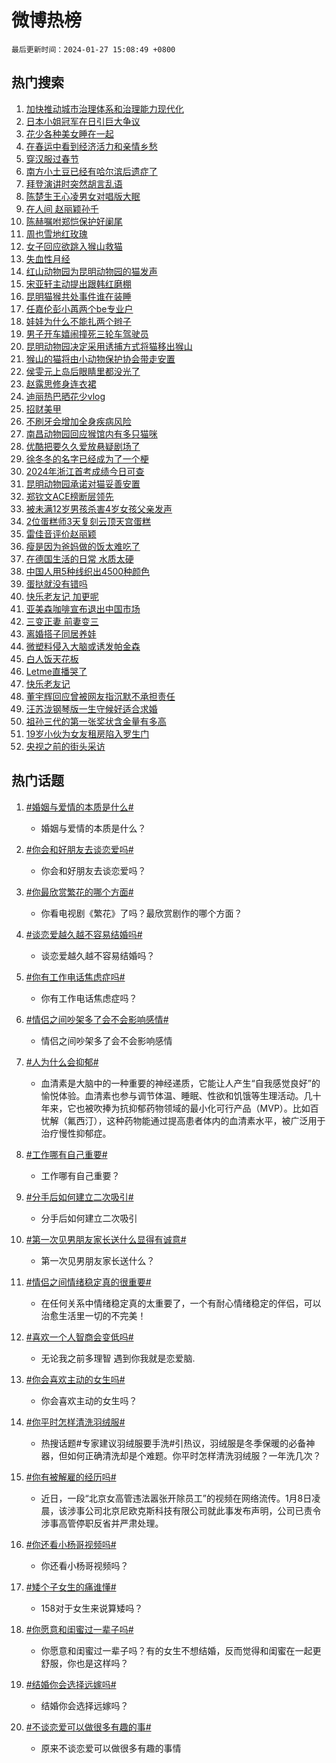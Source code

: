 # 微博热榜

`最后更新时间：2024-01-27 15:08:49 +0800`

## 热门搜索

1. [加快推动城市治理体系和治理能力现代化](https://m.weibo.cn/search?containerid=100103type%3D1%26t%3D10%26q%3D%23%E5%8A%A0%E5%BF%AB%E6%8E%A8%E5%8A%A8%E5%9F%8E%E5%B8%82%E6%B2%BB%E7%90%86%E4%BD%93%E7%B3%BB%E5%92%8C%E6%B2%BB%E7%90%86%E8%83%BD%E5%8A%9B%E7%8E%B0%E4%BB%A3%E5%8C%96%23&stream_entry_id=51&isnewpage=1&extparam=seat%3D1%26dgr%3D0%26q%3D%2523%25E5%258A%25A0%25E5%25BF%25AB%25E6%258E%25A8%25E5%258A%25A8%25E5%259F%258E%25E5%25B8%2582%25E6%25B2%25BB%25E7%2590%2586%25E4%25BD%2593%25E7%25B3%25BB%25E5%2592%258C%25E6%25B2%25BB%25E7%2590%2586%25E8%2583%25BD%25E5%258A%259B%25E7%258E%25B0%25E4%25BB%25A3%25E5%258C%2596%2523%26c_type%3D51%26pos%3D0%26cate%3D10103%26filter_type%3Drealtimehot%26stream_entry_id%3D51%26display_time%3D1706339328%26pre_seqid%3D170633932869403230451)
1. [日本小姐冠军在日引巨大争议](https://m.weibo.cn/search?containerid=100103type%3D1%26t%3D10%26q%3D%23%E6%97%A5%E6%9C%AC%E5%B0%8F%E5%A7%90%E5%86%A0%E5%86%9B%E5%9C%A8%E6%97%A5%E5%BC%95%E5%B7%A8%E5%A4%A7%E4%BA%89%E8%AE%AE%23&stream_entry_id=31&isnewpage=1&extparam=seat%3D1%26flag%3D2%26c_type%3D31%26pos%3D0%26filter_type%3Drealtimehot%26q%3D%2523%25E6%2597%25A5%25E6%259C%25AC%25E5%25B0%258F%25E5%25A7%2590%25E5%2586%25A0%25E5%2586%259B%25E5%259C%25A8%25E6%2597%25A5%25E5%25BC%2595%25E5%25B7%25A8%25E5%25A4%25A7%25E4%25BA%2589%25E8%25AE%25AE%2523%26dgr%3D0%26cate%3D5001%26realpos%3D1%26lcate%3D5001%26band_rank%3D1%26stream_entry_id%3D31%26display_time%3D1706339328%26pre_seqid%3D170633932869403230451)
1. [花少各种美女睡在一起](https://m.weibo.cn/search?containerid=100103type%3D1%26t%3D10%26q%3D%23%E8%8A%B1%E5%B0%91%E5%90%84%E7%A7%8D%E7%BE%8E%E5%A5%B3%E7%9D%A1%E5%9C%A8%E4%B8%80%E8%B5%B7%23&stream_entry_id=31&isnewpage=1&extparam=seat%3D1%26flag%3D1%26c_type%3D31%26pos%3D1%26filter_type%3Drealtimehot%26q%3D%2523%25E8%258A%25B1%25E5%25B0%2591%25E5%2590%2584%25E7%25A7%258D%25E7%25BE%258E%25E5%25A5%25B3%25E7%259D%25A1%25E5%259C%25A8%25E4%25B8%2580%25E8%25B5%25B7%2523%26dgr%3D0%26cate%3D5001%26realpos%3D2%26lcate%3D5001%26band_rank%3D2%26stream_entry_id%3D31%26display_time%3D1706339328%26pre_seqid%3D170633932869403230451)
1. [在春运中看到经济活力和亲情乡愁](https://m.weibo.cn/search?containerid=100103type%3D1%26t%3D10%26q%3D%23%E5%9C%A8%E6%98%A5%E8%BF%90%E4%B8%AD%E7%9C%8B%E5%88%B0%E7%BB%8F%E6%B5%8E%E6%B4%BB%E5%8A%9B%E5%92%8C%E4%BA%B2%E6%83%85%E4%B9%A1%E6%84%81%23&stream_entry_id=31&isnewpage=1&extparam=seat%3D1%26flag%3D0%26c_type%3D31%26pos%3D2%26filter_type%3Drealtimehot%26q%3D%2523%25E5%259C%25A8%25E6%2598%25A5%25E8%25BF%2590%25E4%25B8%25AD%25E7%259C%258B%25E5%2588%25B0%25E7%25BB%258F%25E6%25B5%258E%25E6%25B4%25BB%25E5%258A%259B%25E5%2592%258C%25E4%25BA%25B2%25E6%2583%2585%25E4%25B9%25A1%25E6%2584%2581%2523%26dgr%3D0%26cate%3D5001%26realpos%3D3%26lcate%3D5001%26band_rank%3D3%26stream_entry_id%3D31%26display_time%3D1706339328%26pre_seqid%3D170633932869403230451)
1. [穿汉服过春节](https://m.weibo.cn/search?containerid=100103type%3D1%26t%3D10%26q%3D%23%E7%A9%BF%E6%B1%89%E6%9C%8D%E8%BF%87%E6%98%A5%E8%8A%82%23&stream_entry_id=31&isnewpage=1&extparam=seat%3D1%26is_ad_pos%3D1%26c_type%3D31%26pos%3D3%26cate%3D5001%26q%3D%2523%25E7%25A9%25BF%25E6%25B1%2589%25E6%259C%258D%25E8%25BF%2587%25E6%2598%25A5%25E8%258A%2582%2523%26dgr%3D0%26filter_type%3Drealtimehot%26adid%3D221638%26lcate%3D5001%26band_rank%3D4%26stream_entry_id%3D31%26display_time%3D1706339328%26pre_seqid%3D170633932869403230451)
1. [南方小土豆已经有哈尔滨后遗症了](https://m.weibo.cn/search?containerid=100103type%3D1%26t%3D10%26q%3D%23%E5%8D%97%E6%96%B9%E5%B0%8F%E5%9C%9F%E8%B1%86%E5%B7%B2%E7%BB%8F%E6%9C%89%E5%93%88%E5%B0%94%E6%BB%A8%E5%90%8E%E9%81%97%E7%97%87%E4%BA%86%23&stream_entry_id=31&isnewpage=1&extparam=seat%3D1%26flag%3D2%26c_type%3D31%26pos%3D4%26filter_type%3Drealtimehot%26q%3D%2523%25E5%258D%2597%25E6%2596%25B9%25E5%25B0%258F%25E5%259C%259F%25E8%25B1%2586%25E5%25B7%25B2%25E7%25BB%258F%25E6%259C%2589%25E5%2593%2588%25E5%25B0%2594%25E6%25BB%25A8%25E5%2590%258E%25E9%2581%2597%25E7%2597%2587%25E4%25BA%2586%2523%26dgr%3D0%26cate%3D5001%26realpos%3D4%26lcate%3D5001%26band_rank%3D4%26stream_entry_id%3D31%26display_time%3D1706339328%26pre_seqid%3D170633932869403230451)
1. [拜登演讲时突然胡言乱语](https://m.weibo.cn/search?containerid=100103type%3D1%26t%3D10%26q%3D%23%E6%8B%9C%E7%99%BB%E6%BC%94%E8%AE%B2%E6%97%B6%E7%AA%81%E7%84%B6%E8%83%A1%E8%A8%80%E4%B9%B1%E8%AF%AD%23&stream_entry_id=31&isnewpage=1&extparam=seat%3D1%26flag%3D2%26c_type%3D31%26pos%3D5%26filter_type%3Drealtimehot%26q%3D%2523%25E6%258B%259C%25E7%2599%25BB%25E6%25BC%2594%25E8%25AE%25B2%25E6%2597%25B6%25E7%25AA%2581%25E7%2584%25B6%25E8%2583%25A1%25E8%25A8%2580%25E4%25B9%25B1%25E8%25AF%25AD%2523%26dgr%3D0%26cate%3D5001%26realpos%3D5%26lcate%3D5001%26band_rank%3D5%26stream_entry_id%3D31%26display_time%3D1706339328%26pre_seqid%3D170633932869403230451)
1. [陈楚生王心凌男女对唱版大眠](https://m.weibo.cn/search?containerid=100103type%3D1%26t%3D10%26q%3D%23%E9%99%88%E6%A5%9A%E7%94%9F%E7%8E%8B%E5%BF%83%E5%87%8C%E7%94%B7%E5%A5%B3%E5%AF%B9%E5%94%B1%E7%89%88%E5%A4%A7%E7%9C%A0%23&stream_entry_id=31&isnewpage=1&extparam=seat%3D1%26flag%3D1%26c_type%3D31%26pos%3D6%26filter_type%3Drealtimehot%26q%3D%2523%25E9%2599%2588%25E6%25A5%259A%25E7%2594%259F%25E7%258E%258B%25E5%25BF%2583%25E5%2587%258C%25E7%2594%25B7%25E5%25A5%25B3%25E5%25AF%25B9%25E5%2594%25B1%25E7%2589%2588%25E5%25A4%25A7%25E7%259C%25A0%2523%26dgr%3D0%26cate%3D5001%26realpos%3D6%26lcate%3D5001%26band_rank%3D6%26stream_entry_id%3D31%26display_time%3D1706339328%26pre_seqid%3D170633932869403230451)
1. [在人间 赵丽颖孙千](https://m.weibo.cn/search?containerid=100103type%3D1%26t%3D10%26q%3D%E5%9C%A8%E4%BA%BA%E9%97%B4+%E8%B5%B5%E4%B8%BD%E9%A2%96%E5%AD%99%E5%8D%83&stream_entry_id=31&isnewpage=1&extparam=seat%3D1%26flag%3D0%26c_type%3D31%26pos%3D7%26filter_type%3Drealtimehot%26q%3D%25E5%259C%25A8%25E4%25BA%25BA%25E9%2597%25B4%2520%25E8%25B5%25B5%25E4%25B8%25BD%25E9%25A2%2596%25E5%25AD%2599%25E5%258D%2583%26dgr%3D0%26cate%3D5001%26realpos%3D7%26lcate%3D5001%26band_rank%3D7%26stream_entry_id%3D31%26display_time%3D1706339328%26pre_seqid%3D170633932869403230451)
1. [陈赫嘱咐郑恺保护好阑尾](https://m.weibo.cn/search?containerid=100103type%3D1%26t%3D10%26q%3D%23%E9%99%88%E8%B5%AB%E5%98%B1%E5%92%90%E9%83%91%E6%81%BA%E4%BF%9D%E6%8A%A4%E5%A5%BD%E9%98%91%E5%B0%BE%23&stream_entry_id=31&isnewpage=1&extparam=seat%3D1%26flag%3D1%26c_type%3D31%26pos%3D8%26filter_type%3Drealtimehot%26q%3D%2523%25E9%2599%2588%25E8%25B5%25AB%25E5%2598%25B1%25E5%2592%2590%25E9%2583%2591%25E6%2581%25BA%25E4%25BF%259D%25E6%258A%25A4%25E5%25A5%25BD%25E9%2598%2591%25E5%25B0%25BE%2523%26dgr%3D0%26cate%3D5001%26realpos%3D8%26lcate%3D5001%26band_rank%3D8%26stream_entry_id%3D31%26display_time%3D1706339328%26pre_seqid%3D170633932869403230451)
1. [周也雪地红玫瑰](https://m.weibo.cn/search?containerid=100103type%3D1%26t%3D10%26q%3D%23%E5%91%A8%E4%B9%9F%E9%9B%AA%E5%9C%B0%E7%BA%A2%E7%8E%AB%E7%91%B0%23&stream_entry_id=31&isnewpage=1&extparam=seat%3D1%26flag%3D1%26c_type%3D31%26pos%3D9%26filter_type%3Drealtimehot%26q%3D%2523%25E5%2591%25A8%25E4%25B9%259F%25E9%259B%25AA%25E5%259C%25B0%25E7%25BA%25A2%25E7%258E%25AB%25E7%2591%25B0%2523%26dgr%3D0%26cate%3D5001%26realpos%3D9%26lcate%3D5001%26band_rank%3D9%26stream_entry_id%3D31%26display_time%3D1706339328%26pre_seqid%3D170633932869403230451)
1. [女子回应欲跳入猴山救猫](https://m.weibo.cn/search?containerid=100103type%3D1%26t%3D10%26q%3D%23%E5%A5%B3%E5%AD%90%E5%9B%9E%E5%BA%94%E6%AC%B2%E8%B7%B3%E5%85%A5%E7%8C%B4%E5%B1%B1%E6%95%91%E7%8C%AB%23&stream_entry_id=31&isnewpage=1&extparam=seat%3D1%26flag%3D1%26c_type%3D31%26pos%3D10%26filter_type%3Drealtimehot%26q%3D%2523%25E5%25A5%25B3%25E5%25AD%2590%25E5%259B%259E%25E5%25BA%2594%25E6%25AC%25B2%25E8%25B7%25B3%25E5%2585%25A5%25E7%258C%25B4%25E5%25B1%25B1%25E6%2595%2591%25E7%258C%25AB%2523%26dgr%3D0%26cate%3D5001%26realpos%3D10%26lcate%3D5001%26band_rank%3D10%26stream_entry_id%3D31%26display_time%3D1706339328%26pre_seqid%3D170633932869403230451)
1. [失血性月经](https://m.weibo.cn/search?containerid=100103type%3D1%26t%3D10%26q%3D%E5%A4%B1%E8%A1%80%E6%80%A7%E6%9C%88%E7%BB%8F&stream_entry_id=31&isnewpage=1&extparam=seat%3D1%26flag%3D2%26c_type%3D31%26pos%3D11%26filter_type%3Drealtimehot%26q%3D%25E5%25A4%25B1%25E8%25A1%2580%25E6%2580%25A7%25E6%259C%2588%25E7%25BB%258F%26dgr%3D0%26cate%3D5001%26realpos%3D11%26lcate%3D5001%26band_rank%3D11%26stream_entry_id%3D31%26display_time%3D1706339328%26pre_seqid%3D170633932869403230451)
1. [红山动物园为昆明动物园的猫发声](https://m.weibo.cn/search?containerid=100103type%3D1%26t%3D10%26q%3D%23%E7%BA%A2%E5%B1%B1%E5%8A%A8%E7%89%A9%E5%9B%AD%E4%B8%BA%E6%98%86%E6%98%8E%E5%8A%A8%E7%89%A9%E5%9B%AD%E7%9A%84%E7%8C%AB%E5%8F%91%E5%A3%B0%23&stream_entry_id=31&isnewpage=1&extparam=seat%3D1%26flag%3D0%26c_type%3D31%26pos%3D12%26filter_type%3Drealtimehot%26q%3D%2523%25E7%25BA%25A2%25E5%25B1%25B1%25E5%258A%25A8%25E7%2589%25A9%25E5%259B%25AD%25E4%25B8%25BA%25E6%2598%2586%25E6%2598%258E%25E5%258A%25A8%25E7%2589%25A9%25E5%259B%25AD%25E7%259A%2584%25E7%258C%25AB%25E5%258F%2591%25E5%25A3%25B0%2523%26dgr%3D0%26cate%3D5001%26realpos%3D12%26lcate%3D5001%26band_rank%3D12%26stream_entry_id%3D31%26display_time%3D1706339328%26pre_seqid%3D170633932869403230451)
1. [宋亚轩主动提出跟韩红磨棚](https://m.weibo.cn/search?containerid=100103type%3D1%26t%3D10%26q%3D%23%E5%AE%8B%E4%BA%9A%E8%BD%A9%E4%B8%BB%E5%8A%A8%E6%8F%90%E5%87%BA%E8%B7%9F%E9%9F%A9%E7%BA%A2%E7%A3%A8%E6%A3%9A%23&stream_entry_id=31&isnewpage=1&extparam=seat%3D1%26flag%3D1%26c_type%3D31%26pos%3D13%26filter_type%3Drealtimehot%26q%3D%2523%25E5%25AE%258B%25E4%25BA%259A%25E8%25BD%25A9%25E4%25B8%25BB%25E5%258A%25A8%25E6%258F%2590%25E5%2587%25BA%25E8%25B7%259F%25E9%259F%25A9%25E7%25BA%25A2%25E7%25A3%25A8%25E6%25A3%259A%2523%26dgr%3D0%26cate%3D5001%26realpos%3D13%26lcate%3D5001%26band_rank%3D13%26stream_entry_id%3D31%26display_time%3D1706339328%26pre_seqid%3D170633932869403230451)
1. [昆明猫猴共处事件谁在装睡](https://m.weibo.cn/search?containerid=100103type%3D1%26t%3D10%26q%3D%23%E6%98%86%E6%98%8E%E7%8C%AB%E7%8C%B4%E5%85%B1%E5%A4%84%E4%BA%8B%E4%BB%B6%E8%B0%81%E5%9C%A8%E8%A3%85%E7%9D%A1%23&stream_entry_id=31&isnewpage=1&extparam=seat%3D1%26flag%3D0%26c_type%3D31%26pos%3D14%26filter_type%3Drealtimehot%26q%3D%2523%25E6%2598%2586%25E6%2598%258E%25E7%258C%25AB%25E7%258C%25B4%25E5%2585%25B1%25E5%25A4%2584%25E4%25BA%258B%25E4%25BB%25B6%25E8%25B0%2581%25E5%259C%25A8%25E8%25A3%2585%25E7%259D%25A1%2523%26dgr%3D0%26cate%3D5001%26realpos%3D14%26lcate%3D5001%26band_rank%3D14%26stream_entry_id%3D31%26display_time%3D1706339328%26pre_seqid%3D170633932869403230451)
1. [任嘉伦彭小苒两个be专业户](https://m.weibo.cn/search?containerid=100103type%3D1%26t%3D10%26q%3D%23%E4%BB%BB%E5%98%89%E4%BC%A6%E5%BD%AD%E5%B0%8F%E8%8B%92%E4%B8%A4%E4%B8%AAbe%E4%B8%93%E4%B8%9A%E6%88%B7%23&stream_entry_id=31&isnewpage=1&extparam=seat%3D1%26flag%3D0%26c_type%3D31%26pos%3D15%26filter_type%3Drealtimehot%26q%3D%2523%25E4%25BB%25BB%25E5%2598%2589%25E4%25BC%25A6%25E5%25BD%25AD%25E5%25B0%258F%25E8%258B%2592%25E4%25B8%25A4%25E4%25B8%25AAbe%25E4%25B8%2593%25E4%25B8%259A%25E6%2588%25B7%2523%26dgr%3D0%26cate%3D5001%26realpos%3D15%26lcate%3D5001%26band_rank%3D15%26stream_entry_id%3D31%26display_time%3D1706339328%26pre_seqid%3D170633932869403230451)
1. [娃娃为什么不能扎两个辫子](https://m.weibo.cn/search?containerid=100103type%3D1%26t%3D10%26q%3D%E5%A8%83%E5%A8%83%E4%B8%BA%E4%BB%80%E4%B9%88%E4%B8%8D%E8%83%BD%E6%89%8E%E4%B8%A4%E4%B8%AA%E8%BE%AB%E5%AD%90&stream_entry_id=31&isnewpage=1&extparam=seat%3D1%26flag%3D1%26c_type%3D31%26pos%3D16%26filter_type%3Drealtimehot%26q%3D%25E5%25A8%2583%25E5%25A8%2583%25E4%25B8%25BA%25E4%25BB%2580%25E4%25B9%2588%25E4%25B8%258D%25E8%2583%25BD%25E6%2589%258E%25E4%25B8%25A4%25E4%25B8%25AA%25E8%25BE%25AB%25E5%25AD%2590%26dgr%3D0%26cate%3D5001%26realpos%3D16%26lcate%3D5001%26band_rank%3D16%26stream_entry_id%3D31%26display_time%3D1706339328%26pre_seqid%3D170633932869403230451)
1. [男子开车嬉闹撞死三轮车驾驶员](https://m.weibo.cn/search?containerid=100103type%3D1%26t%3D10%26q%3D%23%E7%94%B7%E5%AD%90%E5%BC%80%E8%BD%A6%E5%AC%89%E9%97%B9%E6%92%9E%E6%AD%BB%E4%B8%89%E8%BD%AE%E8%BD%A6%E9%A9%BE%E9%A9%B6%E5%91%98%23&stream_entry_id=31&isnewpage=1&extparam=seat%3D1%26flag%3D0%26c_type%3D31%26pos%3D17%26filter_type%3Drealtimehot%26q%3D%2523%25E7%2594%25B7%25E5%25AD%2590%25E5%25BC%2580%25E8%25BD%25A6%25E5%25AC%2589%25E9%2597%25B9%25E6%2592%259E%25E6%25AD%25BB%25E4%25B8%2589%25E8%25BD%25AE%25E8%25BD%25A6%25E9%25A9%25BE%25E9%25A9%25B6%25E5%2591%2598%2523%26dgr%3D0%26cate%3D5001%26realpos%3D17%26lcate%3D5001%26band_rank%3D17%26stream_entry_id%3D31%26display_time%3D1706339328%26pre_seqid%3D170633932869403230451)
1. [昆明动物园决定采用诱捕方式将猫移出猴山](https://m.weibo.cn/search?containerid=100103type%3D1%26t%3D10%26q%3D%23%E6%98%86%E6%98%8E%E5%8A%A8%E7%89%A9%E5%9B%AD%E5%86%B3%E5%AE%9A%E9%87%87%E7%94%A8%E8%AF%B1%E6%8D%95%E6%96%B9%E5%BC%8F%E5%B0%86%E7%8C%AB%E7%A7%BB%E5%87%BA%E7%8C%B4%E5%B1%B1%23&stream_entry_id=31&isnewpage=1&extparam=seat%3D1%26flag%3D0%26c_type%3D31%26pos%3D18%26filter_type%3Drealtimehot%26q%3D%2523%25E6%2598%2586%25E6%2598%258E%25E5%258A%25A8%25E7%2589%25A9%25E5%259B%25AD%25E5%2586%25B3%25E5%25AE%259A%25E9%2587%2587%25E7%2594%25A8%25E8%25AF%25B1%25E6%258D%2595%25E6%2596%25B9%25E5%25BC%258F%25E5%25B0%2586%25E7%258C%25AB%25E7%25A7%25BB%25E5%2587%25BA%25E7%258C%25B4%25E5%25B1%25B1%2523%26dgr%3D0%26cate%3D5001%26realpos%3D18%26lcate%3D5001%26band_rank%3D18%26stream_entry_id%3D31%26display_time%3D1706339328%26pre_seqid%3D170633932869403230451)
1. [猴山的猫将由小动物保护协会带走安置](https://m.weibo.cn/search?containerid=100103type%3D1%26t%3D10%26q%3D%23%E7%8C%B4%E5%B1%B1%E7%9A%84%E7%8C%AB%E5%B0%86%E7%94%B1%E5%B0%8F%E5%8A%A8%E7%89%A9%E4%BF%9D%E6%8A%A4%E5%8D%8F%E4%BC%9A%E5%B8%A6%E8%B5%B0%E5%AE%89%E7%BD%AE%23&stream_entry_id=31&isnewpage=1&extparam=seat%3D1%26flag%3D0%26c_type%3D31%26pos%3D19%26filter_type%3Drealtimehot%26q%3D%2523%25E7%258C%25B4%25E5%25B1%25B1%25E7%259A%2584%25E7%258C%25AB%25E5%25B0%2586%25E7%2594%25B1%25E5%25B0%258F%25E5%258A%25A8%25E7%2589%25A9%25E4%25BF%259D%25E6%258A%25A4%25E5%258D%258F%25E4%25BC%259A%25E5%25B8%25A6%25E8%25B5%25B0%25E5%25AE%2589%25E7%25BD%25AE%2523%26dgr%3D0%26cate%3D5001%26realpos%3D19%26lcate%3D5001%26band_rank%3D19%26stream_entry_id%3D31%26display_time%3D1706339328%26pre_seqid%3D170633932869403230451)
1. [侯雯元上岛后眼睛里都没光了](https://m.weibo.cn/search?containerid=100103type%3D1%26t%3D10%26q%3D%23%E4%BE%AF%E9%9B%AF%E5%85%83%E4%B8%8A%E5%B2%9B%E5%90%8E%E7%9C%BC%E7%9D%9B%E9%87%8C%E9%83%BD%E6%B2%A1%E5%85%89%E4%BA%86%23&stream_entry_id=31&isnewpage=1&extparam=seat%3D1%26flag%3D1%26c_type%3D31%26pos%3D20%26filter_type%3Drealtimehot%26q%3D%2523%25E4%25BE%25AF%25E9%259B%25AF%25E5%2585%2583%25E4%25B8%258A%25E5%25B2%259B%25E5%2590%258E%25E7%259C%25BC%25E7%259D%259B%25E9%2587%258C%25E9%2583%25BD%25E6%25B2%25A1%25E5%2585%2589%25E4%25BA%2586%2523%26dgr%3D0%26cate%3D5001%26realpos%3D20%26lcate%3D5001%26band_rank%3D20%26stream_entry_id%3D31%26display_time%3D1706339328%26pre_seqid%3D170633932869403230451)
1. [赵露思修身连衣裙](https://m.weibo.cn/search?containerid=100103type%3D1%26t%3D10%26q%3D%23%E8%B5%B5%E9%9C%B2%E6%80%9D%E4%BF%AE%E8%BA%AB%E8%BF%9E%E8%A1%A3%E8%A3%99%23&stream_entry_id=31&isnewpage=1&extparam=seat%3D1%26flag%3D0%26c_type%3D31%26pos%3D21%26filter_type%3Drealtimehot%26q%3D%2523%25E8%25B5%25B5%25E9%259C%25B2%25E6%2580%259D%25E4%25BF%25AE%25E8%25BA%25AB%25E8%25BF%259E%25E8%25A1%25A3%25E8%25A3%2599%2523%26dgr%3D0%26cate%3D5001%26realpos%3D21%26lcate%3D5001%26band_rank%3D21%26stream_entry_id%3D31%26display_time%3D1706339328%26pre_seqid%3D170633932869403230451)
1. [迪丽热巴晒花少vlog](https://m.weibo.cn/search?containerid=100103type%3D1%26t%3D10%26q%3D%23%E8%BF%AA%E4%B8%BD%E7%83%AD%E5%B7%B4%E6%99%92%E8%8A%B1%E5%B0%91vlog%23&stream_entry_id=31&isnewpage=1&extparam=seat%3D1%26flag%3D0%26c_type%3D31%26pos%3D22%26filter_type%3Drealtimehot%26q%3D%2523%25E8%25BF%25AA%25E4%25B8%25BD%25E7%2583%25AD%25E5%25B7%25B4%25E6%2599%2592%25E8%258A%25B1%25E5%25B0%2591vlog%2523%26dgr%3D0%26cate%3D5001%26realpos%3D22%26lcate%3D5001%26band_rank%3D22%26stream_entry_id%3D31%26display_time%3D1706339328%26pre_seqid%3D170633932869403230451)
1. [招财美甲](https://m.weibo.cn/search?containerid=100103type%3D1%26t%3D10%26q%3D%E6%8B%9B%E8%B4%A2%E7%BE%8E%E7%94%B2&stream_entry_id=31&isnewpage=1&extparam=seat%3D1%26flag%3D0%26c_type%3D31%26pos%3D23%26filter_type%3Drealtimehot%26q%3D%25E6%258B%259B%25E8%25B4%25A2%25E7%25BE%258E%25E7%2594%25B2%26dgr%3D0%26cate%3D5001%26realpos%3D23%26lcate%3D5001%26band_rank%3D23%26stream_entry_id%3D31%26display_time%3D1706339328%26pre_seqid%3D170633932869403230451)
1. [不刷牙会增加全身疾病风险](https://m.weibo.cn/search?containerid=100103type%3D1%26t%3D10%26q%3D%23%E4%B8%8D%E5%88%B7%E7%89%99%E4%BC%9A%E5%A2%9E%E5%8A%A0%E5%85%A8%E8%BA%AB%E7%96%BE%E7%97%85%E9%A3%8E%E9%99%A9%23&stream_entry_id=31&isnewpage=1&extparam=seat%3D1%26flag%3D0%26c_type%3D31%26pos%3D24%26filter_type%3Drealtimehot%26q%3D%2523%25E4%25B8%258D%25E5%2588%25B7%25E7%2589%2599%25E4%25BC%259A%25E5%25A2%259E%25E5%258A%25A0%25E5%2585%25A8%25E8%25BA%25AB%25E7%2596%25BE%25E7%2597%2585%25E9%25A3%258E%25E9%2599%25A9%2523%26dgr%3D0%26cate%3D5001%26realpos%3D24%26lcate%3D5001%26band_rank%3D24%26stream_entry_id%3D31%26display_time%3D1706339328%26pre_seqid%3D170633932869403230451)
1. [南昌动物园回应猴馆内有多只猫咪](https://m.weibo.cn/search?containerid=100103type%3D1%26t%3D10%26q%3D%23%E5%8D%97%E6%98%8C%E5%8A%A8%E7%89%A9%E5%9B%AD%E5%9B%9E%E5%BA%94%E7%8C%B4%E9%A6%86%E5%86%85%E6%9C%89%E5%A4%9A%E5%8F%AA%E7%8C%AB%E5%92%AA%23&stream_entry_id=31&isnewpage=1&extparam=seat%3D1%26flag%3D0%26c_type%3D31%26pos%3D25%26filter_type%3Drealtimehot%26q%3D%2523%25E5%258D%2597%25E6%2598%258C%25E5%258A%25A8%25E7%2589%25A9%25E5%259B%25AD%25E5%259B%259E%25E5%25BA%2594%25E7%258C%25B4%25E9%25A6%2586%25E5%2586%2585%25E6%259C%2589%25E5%25A4%259A%25E5%258F%25AA%25E7%258C%25AB%25E5%2592%25AA%2523%26dgr%3D0%26cate%3D5001%26realpos%3D25%26lcate%3D5001%26band_rank%3D25%26stream_entry_id%3D31%26display_time%3D1706339328%26pre_seqid%3D170633932869403230451)
1. [优酷把要久久爱放悬疑剧场了](https://m.weibo.cn/search?containerid=100103type%3D1%26t%3D10%26q%3D%23%E4%BC%98%E9%85%B7%E6%8A%8A%E8%A6%81%E4%B9%85%E4%B9%85%E7%88%B1%E6%94%BE%E6%82%AC%E7%96%91%E5%89%A7%E5%9C%BA%E4%BA%86%23&stream_entry_id=31&isnewpage=1&extparam=seat%3D1%26flag%3D0%26c_type%3D31%26pos%3D26%26filter_type%3Drealtimehot%26q%3D%2523%25E4%25BC%2598%25E9%2585%25B7%25E6%258A%258A%25E8%25A6%2581%25E4%25B9%2585%25E4%25B9%2585%25E7%2588%25B1%25E6%2594%25BE%25E6%2582%25AC%25E7%2596%2591%25E5%2589%25A7%25E5%259C%25BA%25E4%25BA%2586%2523%26dgr%3D0%26cate%3D5001%26realpos%3D26%26lcate%3D5001%26band_rank%3D26%26stream_entry_id%3D31%26display_time%3D1706339328%26pre_seqid%3D170633932869403230451)
1. [徐冬冬的名字已经成为了一个梗](https://m.weibo.cn/search?containerid=100103type%3D1%26t%3D10%26q%3D%23%E5%BE%90%E5%86%AC%E5%86%AC%E7%9A%84%E5%90%8D%E5%AD%97%E5%B7%B2%E7%BB%8F%E6%88%90%E4%B8%BA%E4%BA%86%E4%B8%80%E4%B8%AA%E6%A2%97%23&stream_entry_id=31&isnewpage=1&extparam=seat%3D1%26flag%3D0%26c_type%3D31%26pos%3D27%26filter_type%3Drealtimehot%26q%3D%2523%25E5%25BE%2590%25E5%2586%25AC%25E5%2586%25AC%25E7%259A%2584%25E5%2590%258D%25E5%25AD%2597%25E5%25B7%25B2%25E7%25BB%258F%25E6%2588%2590%25E4%25B8%25BA%25E4%25BA%2586%25E4%25B8%2580%25E4%25B8%25AA%25E6%25A2%2597%2523%26dgr%3D0%26cate%3D5001%26realpos%3D27%26lcate%3D5001%26band_rank%3D27%26stream_entry_id%3D31%26display_time%3D1706339328%26pre_seqid%3D170633932869403230451)
1. [2024年浙江首考成绩今日可查](https://m.weibo.cn/search?containerid=100103type%3D1%26t%3D10%26q%3D%232024%E5%B9%B4%E6%B5%99%E6%B1%9F%E9%A6%96%E8%80%83%E6%88%90%E7%BB%A9%E4%BB%8A%E6%97%A5%E5%8F%AF%E6%9F%A5%23&stream_entry_id=31&isnewpage=1&extparam=seat%3D1%26flag%3D1%26c_type%3D31%26pos%3D28%26filter_type%3Drealtimehot%26q%3D%25232024%25E5%25B9%25B4%25E6%25B5%2599%25E6%25B1%259F%25E9%25A6%2596%25E8%2580%2583%25E6%2588%2590%25E7%25BB%25A9%25E4%25BB%258A%25E6%2597%25A5%25E5%258F%25AF%25E6%259F%25A5%2523%26dgr%3D0%26cate%3D5001%26realpos%3D28%26lcate%3D5001%26band_rank%3D28%26stream_entry_id%3D31%26display_time%3D1706339328%26pre_seqid%3D170633932869403230451)
1. [昆明动物园承诺对猫妥善安置](https://m.weibo.cn/search?containerid=100103type%3D1%26t%3D10%26q%3D%23%E6%98%86%E6%98%8E%E5%8A%A8%E7%89%A9%E5%9B%AD%E6%89%BF%E8%AF%BA%E5%AF%B9%E7%8C%AB%E5%A6%A5%E5%96%84%E5%AE%89%E7%BD%AE%23&stream_entry_id=31&isnewpage=1&extparam=seat%3D1%26flag%3D0%26c_type%3D31%26pos%3D29%26filter_type%3Drealtimehot%26q%3D%2523%25E6%2598%2586%25E6%2598%258E%25E5%258A%25A8%25E7%2589%25A9%25E5%259B%25AD%25E6%2589%25BF%25E8%25AF%25BA%25E5%25AF%25B9%25E7%258C%25AB%25E5%25A6%25A5%25E5%2596%2584%25E5%25AE%2589%25E7%25BD%25AE%2523%26dgr%3D0%26cate%3D5001%26realpos%3D29%26lcate%3D5001%26band_rank%3D29%26stream_entry_id%3D31%26display_time%3D1706339328%26pre_seqid%3D170633932869403230451)
1. [郑钦文ACE榜断层领先](https://m.weibo.cn/search?containerid=100103type%3D1%26t%3D10%26q%3D%23%E9%83%91%E9%92%A6%E6%96%87ACE%E6%A6%9C%E6%96%AD%E5%B1%82%E9%A2%86%E5%85%88%23&stream_entry_id=31&isnewpage=1&extparam=seat%3D1%26flag%3D1%26c_type%3D31%26pos%3D30%26filter_type%3Drealtimehot%26q%3D%2523%25E9%2583%2591%25E9%2592%25A6%25E6%2596%2587ACE%25E6%25A6%259C%25E6%2596%25AD%25E5%25B1%2582%25E9%25A2%2586%25E5%2585%2588%2523%26dgr%3D0%26cate%3D5001%26realpos%3D30%26lcate%3D5001%26band_rank%3D30%26stream_entry_id%3D31%26display_time%3D1706339328%26pre_seqid%3D170633932869403230451)
1. [被未满12岁男孩杀害4岁女孩父亲发声](https://m.weibo.cn/search?containerid=100103type%3D1%26t%3D10%26q%3D%23%E8%A2%AB%E6%9C%AA%E6%BB%A112%E5%B2%81%E7%94%B7%E5%AD%A9%E6%9D%80%E5%AE%B34%E5%B2%81%E5%A5%B3%E5%AD%A9%E7%88%B6%E4%BA%B2%E5%8F%91%E5%A3%B0%23&stream_entry_id=31&isnewpage=1&extparam=seat%3D1%26flag%3D0%26c_type%3D31%26pos%3D31%26filter_type%3Drealtimehot%26q%3D%2523%25E8%25A2%25AB%25E6%259C%25AA%25E6%25BB%25A112%25E5%25B2%2581%25E7%2594%25B7%25E5%25AD%25A9%25E6%259D%2580%25E5%25AE%25B34%25E5%25B2%2581%25E5%25A5%25B3%25E5%25AD%25A9%25E7%2588%25B6%25E4%25BA%25B2%25E5%258F%2591%25E5%25A3%25B0%2523%26dgr%3D0%26cate%3D5001%26realpos%3D31%26lcate%3D5001%26band_rank%3D31%26stream_entry_id%3D31%26display_time%3D1706339328%26pre_seqid%3D170633932869403230451)
1. [2位蛋糕师3天复刻云顶天宫蛋糕](https://m.weibo.cn/search?containerid=100103type%3D1%26t%3D10%26q%3D%232%E4%BD%8D%E8%9B%8B%E7%B3%95%E5%B8%883%E5%A4%A9%E5%A4%8D%E5%88%BB%E4%BA%91%E9%A1%B6%E5%A4%A9%E5%AE%AB%E8%9B%8B%E7%B3%95%23&stream_entry_id=31&isnewpage=1&extparam=seat%3D1%26flag%3D32768%26c_type%3D31%26pos%3D32%26filter_type%3Drealtimehot%26q%3D%25232%25E4%25BD%258D%25E8%259B%258B%25E7%25B3%2595%25E5%25B8%25883%25E5%25A4%25A9%25E5%25A4%258D%25E5%2588%25BB%25E4%25BA%2591%25E9%25A1%25B6%25E5%25A4%25A9%25E5%25AE%25AB%25E8%259B%258B%25E7%25B3%2595%2523%26dgr%3D0%26cate%3D5001%26realpos%3D32%26lcate%3D5001%26band_rank%3D32%26stream_entry_id%3D31%26display_time%3D1706339328%26pre_seqid%3D170633932869403230451)
1. [雷佳音评价赵丽颖](https://m.weibo.cn/search?containerid=100103type%3D1%26t%3D10%26q%3D%23%E9%9B%B7%E4%BD%B3%E9%9F%B3%E8%AF%84%E4%BB%B7%E8%B5%B5%E4%B8%BD%E9%A2%96%23&stream_entry_id=31&isnewpage=1&extparam=seat%3D1%26flag%3D1%26c_type%3D31%26pos%3D33%26filter_type%3Drealtimehot%26q%3D%2523%25E9%259B%25B7%25E4%25BD%25B3%25E9%259F%25B3%25E8%25AF%2584%25E4%25BB%25B7%25E8%25B5%25B5%25E4%25B8%25BD%25E9%25A2%2596%2523%26dgr%3D0%26cate%3D5001%26realpos%3D33%26lcate%3D5001%26band_rank%3D33%26stream_entry_id%3D31%26display_time%3D1706339328%26pre_seqid%3D170633932869403230451)
1. [瘦是因为爸妈做的饭太难吃了](https://m.weibo.cn/search?containerid=100103type%3D1%26t%3D10%26q%3D%23%E7%98%A6%E6%98%AF%E5%9B%A0%E4%B8%BA%E7%88%B8%E5%A6%88%E5%81%9A%E7%9A%84%E9%A5%AD%E5%A4%AA%E9%9A%BE%E5%90%83%E4%BA%86%23&stream_entry_id=31&isnewpage=1&extparam=seat%3D1%26flag%3D0%26c_type%3D31%26pos%3D34%26filter_type%3Drealtimehot%26q%3D%2523%25E7%2598%25A6%25E6%2598%25AF%25E5%259B%25A0%25E4%25B8%25BA%25E7%2588%25B8%25E5%25A6%2588%25E5%2581%259A%25E7%259A%2584%25E9%25A5%25AD%25E5%25A4%25AA%25E9%259A%25BE%25E5%2590%2583%25E4%25BA%2586%2523%26dgr%3D0%26cate%3D5001%26realpos%3D34%26lcate%3D5001%26band_rank%3D34%26stream_entry_id%3D31%26display_time%3D1706339328%26pre_seqid%3D170633932869403230451)
1. [在德国生活的日常 水质太硬](https://m.weibo.cn/search?containerid=100103type%3D1%26t%3D10%26q%3D%E5%9C%A8%E5%BE%B7%E5%9B%BD%E7%94%9F%E6%B4%BB%E7%9A%84%E6%97%A5%E5%B8%B8+%E6%B0%B4%E8%B4%A8%E5%A4%AA%E7%A1%AC&stream_entry_id=31&isnewpage=1&extparam=seat%3D1%26flag%3D1%26c_type%3D31%26pos%3D35%26filter_type%3Drealtimehot%26q%3D%25E5%259C%25A8%25E5%25BE%25B7%25E5%259B%25BD%25E7%2594%259F%25E6%25B4%25BB%25E7%259A%2584%25E6%2597%25A5%25E5%25B8%25B8%2520%25E6%25B0%25B4%25E8%25B4%25A8%25E5%25A4%25AA%25E7%25A1%25AC%26dgr%3D0%26cate%3D5001%26realpos%3D35%26lcate%3D5001%26band_rank%3D35%26stream_entry_id%3D31%26display_time%3D1706339328%26pre_seqid%3D170633932869403230451)
1. [中国人用5种线织出4500种颜色](https://m.weibo.cn/search?containerid=100103type%3D1%26t%3D10%26q%3D%23%E4%B8%AD%E5%9B%BD%E4%BA%BA%E7%94%A85%E7%A7%8D%E7%BA%BF%E7%BB%87%E5%87%BA4500%E7%A7%8D%E9%A2%9C%E8%89%B2%23&stream_entry_id=31&isnewpage=1&extparam=seat%3D1%26flag%3D1%26c_type%3D31%26pos%3D36%26filter_type%3Drealtimehot%26q%3D%2523%25E4%25B8%25AD%25E5%259B%25BD%25E4%25BA%25BA%25E7%2594%25A85%25E7%25A7%258D%25E7%25BA%25BF%25E7%25BB%2587%25E5%2587%25BA4500%25E7%25A7%258D%25E9%25A2%259C%25E8%2589%25B2%2523%26dgr%3D0%26cate%3D5001%26realpos%3D36%26lcate%3D5001%26band_rank%3D36%26stream_entry_id%3D31%26display_time%3D1706339328%26pre_seqid%3D170633932869403230451)
1. [蛋挞就没有错吗](https://m.weibo.cn/search?containerid=100103type%3D1%26t%3D10%26q%3D%E8%9B%8B%E6%8C%9E%E5%B0%B1%E6%B2%A1%E6%9C%89%E9%94%99%E5%90%97&stream_entry_id=31&isnewpage=1&extparam=seat%3D1%26flag%3D1%26c_type%3D31%26pos%3D37%26filter_type%3Drealtimehot%26q%3D%25E8%259B%258B%25E6%258C%259E%25E5%25B0%25B1%25E6%25B2%25A1%25E6%259C%2589%25E9%2594%2599%25E5%2590%2597%26dgr%3D0%26cate%3D5001%26realpos%3D37%26lcate%3D5001%26band_rank%3D37%26stream_entry_id%3D31%26display_time%3D1706339328%26pre_seqid%3D170633932869403230451)
1. [快乐老友记 加更呢](https://m.weibo.cn/search?containerid=100103type%3D1%26t%3D10%26q%3D%E5%BF%AB%E4%B9%90%E8%80%81%E5%8F%8B%E8%AE%B0+%E5%8A%A0%E6%9B%B4%E5%91%A2&stream_entry_id=31&isnewpage=1&extparam=seat%3D1%26flag%3D1%26c_type%3D31%26pos%3D38%26filter_type%3Drealtimehot%26q%3D%25E5%25BF%25AB%25E4%25B9%2590%25E8%2580%2581%25E5%258F%258B%25E8%25AE%25B0%2520%25E5%258A%25A0%25E6%259B%25B4%25E5%2591%25A2%26dgr%3D0%26cate%3D5001%26realpos%3D38%26lcate%3D5001%26band_rank%3D38%26stream_entry_id%3D31%26display_time%3D1706339328%26pre_seqid%3D170633932869403230451)
1. [亚美森咖啡宣布退出中国市场](https://m.weibo.cn/search?containerid=100103type%3D1%26t%3D10%26q%3D%23%E4%BA%9A%E7%BE%8E%E6%A3%AE%E5%92%96%E5%95%A1%E5%AE%A3%E5%B8%83%E9%80%80%E5%87%BA%E4%B8%AD%E5%9B%BD%E5%B8%82%E5%9C%BA%23&stream_entry_id=31&isnewpage=1&extparam=seat%3D1%26flag%3D1%26c_type%3D31%26pos%3D39%26filter_type%3Drealtimehot%26q%3D%2523%25E4%25BA%259A%25E7%25BE%258E%25E6%25A3%25AE%25E5%2592%2596%25E5%2595%25A1%25E5%25AE%25A3%25E5%25B8%2583%25E9%2580%2580%25E5%2587%25BA%25E4%25B8%25AD%25E5%259B%25BD%25E5%25B8%2582%25E5%259C%25BA%2523%26dgr%3D0%26cate%3D5001%26realpos%3D39%26lcate%3D5001%26band_rank%3D39%26stream_entry_id%3D31%26display_time%3D1706339328%26pre_seqid%3D170633932869403230451)
1. [三变正妻 前妻变三](https://m.weibo.cn/search?containerid=100103type%3D1%26t%3D10%26q%3D%E4%B8%89%E5%8F%98%E6%AD%A3%E5%A6%BB+%E5%89%8D%E5%A6%BB%E5%8F%98%E4%B8%89&stream_entry_id=31&isnewpage=1&extparam=seat%3D1%26flag%3D0%26c_type%3D31%26pos%3D40%26filter_type%3Drealtimehot%26q%3D%25E4%25B8%2589%25E5%258F%2598%25E6%25AD%25A3%25E5%25A6%25BB%2520%25E5%2589%258D%25E5%25A6%25BB%25E5%258F%2598%25E4%25B8%2589%26dgr%3D0%26cate%3D5001%26realpos%3D40%26lcate%3D5001%26band_rank%3D40%26stream_entry_id%3D31%26display_time%3D1706339328%26pre_seqid%3D170633932869403230451)
1. [离婚搭子同居养娃](https://m.weibo.cn/search?containerid=100103type%3D1%26t%3D10%26q%3D%E7%A6%BB%E5%A9%9A%E6%90%AD%E5%AD%90%E5%90%8C%E5%B1%85%E5%85%BB%E5%A8%83&stream_entry_id=31&isnewpage=1&extparam=seat%3D1%26flag%3D0%26c_type%3D31%26pos%3D41%26filter_type%3Drealtimehot%26q%3D%25E7%25A6%25BB%25E5%25A9%259A%25E6%2590%25AD%25E5%25AD%2590%25E5%2590%258C%25E5%25B1%2585%25E5%2585%25BB%25E5%25A8%2583%26dgr%3D0%26cate%3D5001%26realpos%3D41%26lcate%3D5001%26band_rank%3D41%26stream_entry_id%3D31%26display_time%3D1706339328%26pre_seqid%3D170633932869403230451)
1. [微塑料侵入大脑或诱发帕金森](https://m.weibo.cn/search?containerid=100103type%3D1%26t%3D10%26q%3D%23%E5%BE%AE%E5%A1%91%E6%96%99%E4%BE%B5%E5%85%A5%E5%A4%A7%E8%84%91%E6%88%96%E8%AF%B1%E5%8F%91%E5%B8%95%E9%87%91%E6%A3%AE%23&stream_entry_id=31&isnewpage=1&extparam=seat%3D1%26flag%3D1%26c_type%3D31%26pos%3D42%26filter_type%3Drealtimehot%26q%3D%2523%25E5%25BE%25AE%25E5%25A1%2591%25E6%2596%2599%25E4%25BE%25B5%25E5%2585%25A5%25E5%25A4%25A7%25E8%2584%2591%25E6%2588%2596%25E8%25AF%25B1%25E5%258F%2591%25E5%25B8%2595%25E9%2587%2591%25E6%25A3%25AE%2523%26dgr%3D0%26cate%3D5001%26realpos%3D42%26lcate%3D5001%26band_rank%3D42%26stream_entry_id%3D31%26display_time%3D1706339328%26pre_seqid%3D170633932869403230451)
1. [白人饭天花板](https://m.weibo.cn/search?containerid=100103type%3D1%26t%3D10%26q%3D%E7%99%BD%E4%BA%BA%E9%A5%AD%E5%A4%A9%E8%8A%B1%E6%9D%BF&stream_entry_id=31&isnewpage=1&extparam=seat%3D1%26flag%3D1%26c_type%3D31%26pos%3D43%26filter_type%3Drealtimehot%26q%3D%25E7%2599%25BD%25E4%25BA%25BA%25E9%25A5%25AD%25E5%25A4%25A9%25E8%258A%25B1%25E6%259D%25BF%26dgr%3D0%26cate%3D5001%26realpos%3D43%26lcate%3D5001%26band_rank%3D43%26stream_entry_id%3D31%26display_time%3D1706339328%26pre_seqid%3D170633932869403230451)
1. [Letme直播哭了](https://m.weibo.cn/search?containerid=100103type%3D1%26t%3D10%26q%3D%23Letme%E7%9B%B4%E6%92%AD%E5%93%AD%E4%BA%86%23&stream_entry_id=31&isnewpage=1&extparam=seat%3D1%26flag%3D0%26c_type%3D31%26pos%3D44%26filter_type%3Drealtimehot%26q%3D%2523Letme%25E7%259B%25B4%25E6%2592%25AD%25E5%2593%25AD%25E4%25BA%2586%2523%26dgr%3D0%26cate%3D5001%26realpos%3D44%26lcate%3D5001%26band_rank%3D44%26stream_entry_id%3D31%26display_time%3D1706339328%26pre_seqid%3D170633932869403230451)
1. [快乐老友记](https://m.weibo.cn/search?containerid=100103type%3D1%26t%3D10%26q%3D%E5%BF%AB%E4%B9%90%E8%80%81%E5%8F%8B%E8%AE%B0&stream_entry_id=31&isnewpage=1&extparam=seat%3D1%26flag%3D1%26c_type%3D31%26pos%3D45%26filter_type%3Drealtimehot%26q%3D%25E5%25BF%25AB%25E4%25B9%2590%25E8%2580%2581%25E5%258F%258B%25E8%25AE%25B0%26dgr%3D0%26cate%3D5001%26realpos%3D45%26lcate%3D5001%26band_rank%3D45%26stream_entry_id%3D31%26display_time%3D1706339328%26pre_seqid%3D170633932869403230451)
1. [董宇辉回应曾被网友指沉默不承担责任](https://m.weibo.cn/search?containerid=100103type%3D1%26t%3D10%26q%3D%23%E8%91%A3%E5%AE%87%E8%BE%89%E5%9B%9E%E5%BA%94%E6%9B%BE%E8%A2%AB%E7%BD%91%E5%8F%8B%E6%8C%87%E6%B2%89%E9%BB%98%E4%B8%8D%E6%89%BF%E6%8B%85%E8%B4%A3%E4%BB%BB%23&stream_entry_id=31&isnewpage=1&extparam=seat%3D1%26flag%3D0%26c_type%3D31%26pos%3D46%26filter_type%3Drealtimehot%26q%3D%2523%25E8%2591%25A3%25E5%25AE%2587%25E8%25BE%2589%25E5%259B%259E%25E5%25BA%2594%25E6%259B%25BE%25E8%25A2%25AB%25E7%25BD%2591%25E5%258F%258B%25E6%258C%2587%25E6%25B2%2589%25E9%25BB%2598%25E4%25B8%258D%25E6%2589%25BF%25E6%258B%2585%25E8%25B4%25A3%25E4%25BB%25BB%2523%26dgr%3D0%26cate%3D5001%26realpos%3D46%26lcate%3D5001%26band_rank%3D46%26stream_entry_id%3D31%26display_time%3D1706339328%26pre_seqid%3D170633932869403230451)
1. [汪苏泷钢琴版一生守候好适合求婚](https://m.weibo.cn/search?containerid=100103type%3D1%26t%3D10%26q%3D%E6%B1%AA%E8%8B%8F%E6%B3%B7%E9%92%A2%E7%90%B4%E7%89%88%E4%B8%80%E7%94%9F%E5%AE%88%E5%80%99%E5%A5%BD%E9%80%82%E5%90%88%E6%B1%82%E5%A9%9A&stream_entry_id=31&isnewpage=1&extparam=seat%3D1%26flag%3D1%26c_type%3D31%26pos%3D47%26filter_type%3Drealtimehot%26q%3D%25E6%25B1%25AA%25E8%258B%258F%25E6%25B3%25B7%25E9%2592%25A2%25E7%2590%25B4%25E7%2589%2588%25E4%25B8%2580%25E7%2594%259F%25E5%25AE%2588%25E5%2580%2599%25E5%25A5%25BD%25E9%2580%2582%25E5%2590%2588%25E6%25B1%2582%25E5%25A9%259A%26dgr%3D0%26cate%3D5001%26realpos%3D47%26lcate%3D5001%26band_rank%3D47%26stream_entry_id%3D31%26display_time%3D1706339328%26pre_seqid%3D170633932869403230451)
1. [祖孙三代的第一张奖状含金量有多高](https://m.weibo.cn/search?containerid=100103type%3D1%26t%3D10%26q%3D%23%E7%A5%96%E5%AD%99%E4%B8%89%E4%BB%A3%E7%9A%84%E7%AC%AC%E4%B8%80%E5%BC%A0%E5%A5%96%E7%8A%B6%E5%90%AB%E9%87%91%E9%87%8F%E6%9C%89%E5%A4%9A%E9%AB%98%23&stream_entry_id=31&isnewpage=1&extparam=seat%3D1%26flag%3D32768%26c_type%3D31%26pos%3D48%26filter_type%3Drealtimehot%26q%3D%2523%25E7%25A5%2596%25E5%25AD%2599%25E4%25B8%2589%25E4%25BB%25A3%25E7%259A%2584%25E7%25AC%25AC%25E4%25B8%2580%25E5%25BC%25A0%25E5%25A5%2596%25E7%258A%25B6%25E5%2590%25AB%25E9%2587%2591%25E9%2587%258F%25E6%259C%2589%25E5%25A4%259A%25E9%25AB%2598%2523%26dgr%3D0%26cate%3D5001%26realpos%3D48%26lcate%3D5001%26band_rank%3D48%26stream_entry_id%3D31%26display_time%3D1706339328%26pre_seqid%3D170633932869403230451)
1. [19岁小伙为女友租房陷入罗生门](https://m.weibo.cn/search?containerid=100103type%3D1%26t%3D10%26q%3D%2319%E5%B2%81%E5%B0%8F%E4%BC%99%E4%B8%BA%E5%A5%B3%E5%8F%8B%E7%A7%9F%E6%88%BF%E9%99%B7%E5%85%A5%E7%BD%97%E7%94%9F%E9%97%A8%23&stream_entry_id=31&isnewpage=1&extparam=seat%3D1%26flag%3D0%26c_type%3D31%26pos%3D49%26filter_type%3Drealtimehot%26q%3D%252319%25E5%25B2%2581%25E5%25B0%258F%25E4%25BC%2599%25E4%25B8%25BA%25E5%25A5%25B3%25E5%258F%258B%25E7%25A7%259F%25E6%2588%25BF%25E9%2599%25B7%25E5%2585%25A5%25E7%25BD%2597%25E7%2594%259F%25E9%2597%25A8%2523%26dgr%3D0%26cate%3D5001%26realpos%3D49%26lcate%3D5001%26band_rank%3D49%26stream_entry_id%3D31%26display_time%3D1706339328%26pre_seqid%3D170633932869403230451)
1. [央视之前的街头采访](https://m.weibo.cn/search?containerid=100103type%3D1%26t%3D10%26q%3D%E5%A4%AE%E8%A7%86%E4%B9%8B%E5%89%8D%E7%9A%84%E8%A1%97%E5%A4%B4%E9%87%87%E8%AE%BF&stream_entry_id=31&isnewpage=1&extparam=seat%3D1%26flag%3D1%26c_type%3D31%26pos%3D50%26filter_type%3Drealtimehot%26q%3D%25E5%25A4%25AE%25E8%25A7%2586%25E4%25B9%258B%25E5%2589%258D%25E7%259A%2584%25E8%25A1%2597%25E5%25A4%25B4%25E9%2587%2587%25E8%25AE%25BF%26dgr%3D0%26cate%3D5001%26realpos%3D50%26lcate%3D5001%26band_rank%3D50%26stream_entry_id%3D31%26display_time%3D1706339328%26pre_seqid%3D170633932869403230451)

## 热门话题

1. [#婚姻与爱情的本质是什么#](https://m.weibo.cn/search?containerid=231522type%3D1%26t%3D10%26q%3D%23%E5%A9%9A%E5%A7%BB%E4%B8%8E%E7%88%B1%E6%83%85%E7%9A%84%E6%9C%AC%E8%B4%A8%E6%98%AF%E4%BB%80%E4%B9%88%23&stream_entry_id=128&isnewpage=1&extparam=seat%3D1%26c_type%3D128%26pos%3D1-0-0%26cate%3D5004%26unitid%3D1704881162756%26dgr%3D0%26lcate%3D5004%26display_time%3D1706339329%26pre_seqid%3D170633932976101614017)
    - 婚姻与爱情的本质是什么？

1. [#你会和好朋友去谈恋爱吗#](https://m.weibo.cn/search?containerid=231522type%3D1%26t%3D10%26q%3D%23%E4%BD%A0%E4%BC%9A%E5%92%8C%E5%A5%BD%E6%9C%8B%E5%8F%8B%E5%8E%BB%E8%B0%88%E6%81%8B%E7%88%B1%E5%90%97%23&stream_entry_id=128&isnewpage=1&extparam=seat%3D1%26c_type%3D128%26pos%3D1-0-1%26cate%3D5004%26unitid%3D1704849959446%26dgr%3D0%26lcate%3D5004%26display_time%3D1706339329%26pre_seqid%3D170633932976101614017)
    - 你会和好朋友去谈恋爱吗？

1. [#你最欣赏繁花的哪个方面#](https://m.weibo.cn/search?containerid=231522type%3D1%26t%3D10%26q%3D%23%E4%BD%A0%E6%9C%80%E6%AC%A3%E8%B5%8F%E7%B9%81%E8%8A%B1%E7%9A%84%E5%93%AA%E4%B8%AA%E6%96%B9%E9%9D%A2%23&stream_entry_id=128&isnewpage=1&extparam=seat%3D1%26c_type%3D128%26pos%3D1-0-2%26cate%3D5004%26unitid%3D1704872158127%26dgr%3D0%26lcate%3D5004%26display_time%3D1706339329%26pre_seqid%3D170633932976101614017)
    - 你看电视剧《繁花》了吗？最欣赏剧作的哪个方面？

1. [#谈恋爱越久越不容易结婚吗#](https://m.weibo.cn/search?containerid=231522type%3D1%26t%3D10%26q%3D%23%E8%B0%88%E6%81%8B%E7%88%B1%E8%B6%8A%E4%B9%85%E8%B6%8A%E4%B8%8D%E5%AE%B9%E6%98%93%E7%BB%93%E5%A9%9A%E5%90%97%23&stream_entry_id=128&isnewpage=1&extparam=seat%3D1%26c_type%3D128%26pos%3D1-0-3%26cate%3D5004%26unitid%3D1704871559387%26dgr%3D0%26lcate%3D5004%26display_time%3D1706339329%26pre_seqid%3D170633932976101614017)
    - 谈恋爱越久越不容易结婚吗？

1. [#你有工作电话焦虑症吗#](https://m.weibo.cn/search?containerid=231522type%3D1%26t%3D10%26q%3D%23%E4%BD%A0%E6%9C%89%E5%B7%A5%E4%BD%9C%E7%94%B5%E8%AF%9D%E7%84%A6%E8%99%91%E7%97%87%E5%90%97%23&stream_entry_id=128&isnewpage=1&extparam=seat%3D1%26c_type%3D128%26pos%3D1-0-4%26cate%3D5004%26unitid%3D1704877884678%26dgr%3D0%26lcate%3D5004%26display_time%3D1706339329%26pre_seqid%3D170633932976101614017)
    - 你有工作电话焦虑症吗？

1. [#情侣之间吵架多了会不会影响感情#](https://m.weibo.cn/search?containerid=231522type%3D1%26t%3D10%26q%3D%23%E6%83%85%E4%BE%A3%E4%B9%8B%E9%97%B4%E5%90%B5%E6%9E%B6%E5%A4%9A%E4%BA%86%E4%BC%9A%E4%B8%8D%E4%BC%9A%E5%BD%B1%E5%93%8D%E6%84%9F%E6%83%85%23&stream_entry_id=128&isnewpage=1&extparam=seat%3D1%26c_type%3D128%26pos%3D1-0-5%26cate%3D5004%26unitid%3D1704792093809%26dgr%3D0%26lcate%3D5004%26display_time%3D1706339329%26pre_seqid%3D170633932976101614017)
    - 情侣之间吵架多了会不会影响感情

1. [#人为什么会抑郁#](https://m.weibo.cn/search?containerid=231522type%3D1%26t%3D10%26q%3D%23%E4%BA%BA%E4%B8%BA%E4%BB%80%E4%B9%88%E4%BC%9A%E6%8A%91%E9%83%81%23&stream_entry_id=128&isnewpage=1&extparam=seat%3D1%26c_type%3D128%26pos%3D1-0-6%26cate%3D5004%26unitid%3D1704881163792%26dgr%3D0%26lcate%3D5004%26display_time%3D1706339329%26pre_seqid%3D170633932976101614017)
    - 血清素是大脑中的一种重要的神经递质，它能让人产生“自我感觉良好”的愉悦体验。血清素也参与调节体温、睡眠、性欲和饥饿等生理活动。几十年来，它也被吹捧为抗抑郁药物领域的最小化可行产品（MVP）。比如百忧解（氟西汀），这种药物能通过提高患者体内的血清素水平，被广泛用于治疗慢性抑郁症。

1. [#工作哪有自己重要#](https://m.weibo.cn/search?containerid=231522type%3D1%26t%3D10%26q%3D%23%E5%B7%A5%E4%BD%9C%E5%93%AA%E6%9C%89%E8%87%AA%E5%B7%B1%E9%87%8D%E8%A6%81%23&stream_entry_id=128&isnewpage=1&extparam=seat%3D1%26c_type%3D128%26pos%3D1-0-7%26cate%3D5004%26unitid%3D1704949537973%26dgr%3D0%26lcate%3D5004%26display_time%3D1706339329%26pre_seqid%3D170633932976101614017)
    - 工作哪有自己重要？

1. [#分手后如何建立二次吸引#](https://m.weibo.cn/search?containerid=231522type%3D1%26t%3D10%26q%3D%23%E5%88%86%E6%89%8B%E5%90%8E%E5%A6%82%E4%BD%95%E5%BB%BA%E7%AB%8B%E4%BA%8C%E6%AC%A1%E5%90%B8%E5%BC%95%23&stream_entry_id=128&isnewpage=1&extparam=seat%3D1%26c_type%3D128%26pos%3D1-0-8%26cate%3D5004%26unitid%3D1704870666886%26dgr%3D0%26lcate%3D5004%26display_time%3D1706339329%26pre_seqid%3D170633932976101614017)
    - 分手后如何建立二次吸引

1. [#第一次见男朋友家长送什么显得有诚意#](https://m.weibo.cn/search?containerid=231522type%3D1%26t%3D10%26q%3D%23%E7%AC%AC%E4%B8%80%E6%AC%A1%E8%A7%81%E7%94%B7%E6%9C%8B%E5%8F%8B%E5%AE%B6%E9%95%BF%E9%80%81%E4%BB%80%E4%B9%88%E6%98%BE%E5%BE%97%E6%9C%89%E8%AF%9A%E6%84%8F%23&stream_entry_id=128&isnewpage=1&extparam=seat%3D1%26c_type%3D128%26pos%3D1-0-9%26cate%3D5004%26unitid%3D1704946836507%26dgr%3D0%26lcate%3D5004%26display_time%3D1706339329%26pre_seqid%3D170633932976101614017)
    - 第一次见男朋友家长送什么？

1. [#情侣之间情绪稳定真的很重要#](https://m.weibo.cn/search?containerid=231522type%3D1%26t%3D10%26q%3D%23%E6%83%85%E4%BE%A3%E4%B9%8B%E9%97%B4%E6%83%85%E7%BB%AA%E7%A8%B3%E5%AE%9A%E7%9C%9F%E7%9A%84%E5%BE%88%E9%87%8D%E8%A6%81%23&stream_entry_id=128&isnewpage=1&extparam=seat%3D1%26c_type%3D128%26pos%3D1-0-10%26cate%3D5004%26unitid%3D1704779493657%26dgr%3D0%26lcate%3D5004%26display_time%3D1706339329%26pre_seqid%3D170633932976101614017)
    - 在任何关系中情绪稳定真的太重要了，一个有耐心情绪稳定的伴侣，可以治愈生活里一切的不完美！

1. [#喜欢一个人智商会变低吗#](https://m.weibo.cn/search?containerid=231522type%3D1%26t%3D10%26q%3D%23%E5%96%9C%E6%AC%A2%E4%B8%80%E4%B8%AA%E4%BA%BA%E6%99%BA%E5%95%86%E4%BC%9A%E5%8F%98%E4%BD%8E%E5%90%97%23&stream_entry_id=128&isnewpage=1&extparam=seat%3D1%26c_type%3D128%26pos%3D1-0-11%26cate%3D5004%26unitid%3D1704783068038%26dgr%3D0%26lcate%3D5004%26display_time%3D1706339329%26pre_seqid%3D170633932976101614017)
    - 无论我之前多理智  遇到你我就是恋爱脑.

1. [#你会喜欢主动的女生吗#](https://m.weibo.cn/search?containerid=231522type%3D1%26t%3D10%26q%3D%23%E4%BD%A0%E4%BC%9A%E5%96%9C%E6%AC%A2%E4%B8%BB%E5%8A%A8%E7%9A%84%E5%A5%B3%E7%94%9F%E5%90%97%23&stream_entry_id=128&isnewpage=1&extparam=seat%3D1%26c_type%3D128%26pos%3D1-0-12%26cate%3D5004%26unitid%3D1704786077236%26dgr%3D0%26lcate%3D5004%26display_time%3D1706339329%26pre_seqid%3D170633932976101614017)
    - 你会喜欢主动的女生吗？

1. [#你平时怎样清洗羽绒服#](https://m.weibo.cn/search?containerid=231522type%3D1%26t%3D10%26q%3D%23%E4%BD%A0%E5%B9%B3%E6%97%B6%E6%80%8E%E6%A0%B7%E6%B8%85%E6%B4%97%E7%BE%BD%E7%BB%92%E6%9C%8D%23&stream_entry_id=128&isnewpage=1&extparam=seat%3D1%26c_type%3D128%26pos%3D1-0-13%26cate%3D5004%26unitid%3D1704789081364%26dgr%3D0%26lcate%3D5004%26display_time%3D1706339329%26pre_seqid%3D170633932976101614017)
    - 热搜话题#专家建议羽绒服要手洗#引热议，羽绒服是冬季保暖的必备神器，但如何正确清洗却是个难题。你平时怎样清洗羽绒服？一年洗几次？

1. [#你有被解雇的经历吗#](https://m.weibo.cn/search?containerid=231522type%3D1%26t%3D10%26q%3D%23%E4%BD%A0%E6%9C%89%E8%A2%AB%E8%A7%A3%E9%9B%87%E7%9A%84%E7%BB%8F%E5%8E%86%E5%90%97%23&stream_entry_id=128&isnewpage=1&extparam=seat%3D1%26c_type%3D128%26pos%3D1-0-14%26cate%3D5004%26unitid%3D1704794482090%26dgr%3D0%26lcate%3D5004%26display_time%3D1706339329%26pre_seqid%3D170633932976101614017)
    - 近日，一段“北京女高管违法嚣张开除员工”的视频在网络流传。1月8日凌晨，该涉事公司北京尼欧克斯科技有限公司就此事发布声明，公司已责令涉事高管停职反省并严肃处理。

1. [#你还看小杨哥视频吗#](https://m.weibo.cn/search?containerid=231522type%3D1%26t%3D10%26q%3D%23%E4%BD%A0%E8%BF%98%E7%9C%8B%E5%B0%8F%E6%9D%A8%E5%93%A5%E8%A7%86%E9%A2%91%E5%90%97%23&stream_entry_id=128&isnewpage=1&extparam=seat%3D1%26c_type%3D128%26pos%3D1-0-15%26cate%3D5004%26unitid%3D1704797193944%26dgr%3D0%26lcate%3D5004%26display_time%3D1706339329%26pre_seqid%3D170633932976101614017)
    - 你还看小杨哥视频吗？

1. [#矮个子女生的痛谁懂#](https://m.weibo.cn/search?containerid=231522type%3D1%26t%3D10%26q%3D%23%E7%9F%AE%E4%B8%AA%E5%AD%90%E5%A5%B3%E7%94%9F%E7%9A%84%E7%97%9B%E8%B0%81%E6%87%82%23&stream_entry_id=128&isnewpage=1&extparam=seat%3D1%26c_type%3D128%26pos%3D1-0-16%26cate%3D5004%26unitid%3D1704804675994%26dgr%3D0%26lcate%3D5004%26display_time%3D1706339329%26pre_seqid%3D170633932976101614017)
    - 158对于女生来说算矮吗？

1. [#你愿意和闺蜜过一辈子吗#](https://m.weibo.cn/search?containerid=231522type%3D1%26t%3D10%26q%3D%23%E4%BD%A0%E6%84%BF%E6%84%8F%E5%92%8C%E9%97%BA%E8%9C%9C%E8%BF%87%E4%B8%80%E8%BE%88%E5%AD%90%E5%90%97%23&stream_entry_id=128&isnewpage=1&extparam=seat%3D1%26c_type%3D128%26pos%3D1-0-17%26cate%3D5004%26unitid%3D1704875757520%26dgr%3D0%26lcate%3D5004%26display_time%3D1706339329%26pre_seqid%3D170633932976101614017)
    - 你愿意和闺蜜过一辈子吗？有的女生不想结婚，反而觉得和闺蜜在一起更舒服，你也是这样吗？

1. [#结婚你会选择远嫁吗#](https://m.weibo.cn/search?containerid=231522type%3D1%26t%3D10%26q%3D%23%E7%BB%93%E5%A9%9A%E4%BD%A0%E4%BC%9A%E9%80%89%E6%8B%A9%E8%BF%9C%E5%AB%81%E5%90%97%23&stream_entry_id=128&isnewpage=1&extparam=seat%3D1%26c_type%3D128%26pos%3D1-0-18%26cate%3D5004%26unitid%3D1704870361894%26dgr%3D0%26lcate%3D5004%26display_time%3D1706339329%26pre_seqid%3D170633932976101614017)
    - 结婚你会选择远嫁吗？

1. [#不谈恋爱可以做很多有趣的事#](https://m.weibo.cn/search?containerid=231522type%3D1%26t%3D10%26q%3D%23%E4%B8%8D%E8%B0%88%E6%81%8B%E7%88%B1%E5%8F%AF%E4%BB%A5%E5%81%9A%E5%BE%88%E5%A4%9A%E6%9C%89%E8%B6%A3%E7%9A%84%E4%BA%8B%23&stream_entry_id=128&isnewpage=1&extparam=seat%3D1%26c_type%3D128%26pos%3D1-0-19%26cate%3D5004%26unitid%3D1704865280259%26dgr%3D0%26lcate%3D5004%26display_time%3D1706339329%26pre_seqid%3D170633932976101614017)
    - 原来不谈恋爱可以做很多有趣的事情

